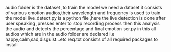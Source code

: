 audio folder is the  dataset ,to train the model we need a dataset it consists of various emotion audios,their wavelength and frequency is used to train the model
live_detect.py is a python file  ,here the live detection is done after user speaking ,presses enter to stop recording process then this analysis the audio and detects the percentage and final emotion
ser.py in this all audios which are in the audio folder  are declared i.e happy,calm,sad,disguist...etc
req.txt consists of all required packages to install
